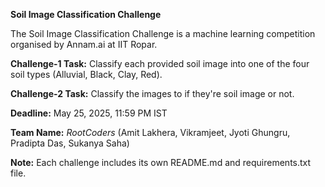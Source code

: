 **Soil Image Classification Challenge**

The Soil Image Classification Challenge is a machine learning competition organised by Annam.ai at IIT Ropar.

**Challenge-1 Task:** Classify each provided soil image into one of the four soil types (Alluvial, Black, Clay, Red).

**Challenge-2 Task:** Classify the images to if they're soil image or not.

**Deadline:** May 25, 2025, 11:59 PM IST

**Team Name:** *RootCoders* (Amit Lakhera, Vikramjeet, Jyoti Ghungru, Pradipta Das, Sukanya Saha)

**Note:** Each challenge includes its own README.md and requirements.txt file.
